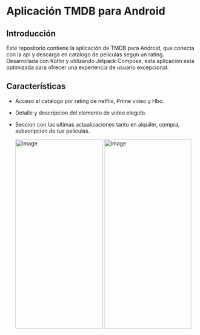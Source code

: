 # Aplicación TMDB para Android

## Introducción
Este repositorio contiene la aplicación de TMDB para Android, que conecta con la api y descarga en catalogo de peliculas segun un rating. Desarrollada con Kotlin y utilizando Jetpack Compose, esta aplicación está optimizada para ofrecer una experiencia de usuario excepcional.

## Características
- Acceso al catalogo por rating de netflix, Prime video y Hbo.
- Detalle y descripcion del elemento de video elegido.
- Seccion con las ultimas actualizaciones tanto en alquiler, compra, subscripcion de tus peliculas.
  
  <img src="https://github.com/user-attachments/assets/a71bcf32-89ff-41eb-8c50-8e4c9715df10" alt="image" style="width: 230px; height: 500px;" />
  <img src="https://github.com/user-attachments/assets/f39db62a-5da7-4be1-be0d-16d5d8a3d842" alt="image" style="width: 230px; height: 500px;" />
